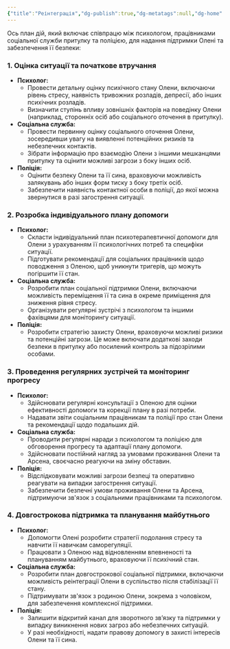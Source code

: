 ```yaml
---
{"title":"Реінтеграція","dg-publish":true,"dg-metatags":null,"dg-home":null,"permalink":"/en-ukrainien/reintegracziya/","dgPassFrontmatter":true,"noteIcon":""}
---
```




Ось план дій, який включає співпрацю між психологом, працівниками соціальної служби притулку та поліцією, для надання підтримки Олені та забезпечення її безпеки:

### 1. **Оцінка ситуації та початкове втручання**
   - **Психолог:**
     - Провести детальну оцінку психічного стану Олени, включаючи рівень стресу, наявність тривожних розладів, депресії, або інших психічних розладів.
     - Визначити ступінь впливу зовнішніх факторів на поведінку Олени (наприклад, сторонніх осіб або соціального оточення в притулку).
   - **Соціальна служба:**
     - Провести первинну оцінку соціального оточення Олени, зосередивши увагу на виявленні потенційних ризиків та небезпечних контактів.
     - Зібрати інформацію про взаємодію Олени з іншими мешканцями притулку та оцінити можливі загрози з боку інших осіб.
   - **Поліція:**
     - Оцінити безпеку Олени та її сина, враховуючи можливість залякувань або інших форм тиску з боку третіх осіб.
     - Забезпечити наявність контактної особи в поліції, до якої можна звернутися в разі загострення ситуації.

### 2. **Розробка індивідуального плану допомоги**
   - **Психолог:**
     - Скласти індивідуальний план психотерапевтичної допомоги для Олени з урахуванням її психологічних потреб та специфіки ситуації.
     - Підготувати рекомендації для соціальних працівників щодо поводження з Оленою, щоб уникнути тригерів, що можуть погіршити її стан.
   - **Соціальна служба:**
     - Розробити план соціальної підтримки Олени, включаючи можливість переміщення її та сина в окреме приміщення для зниження рівня стресу.
     - Організувати регулярні зустрічі з психологом та іншими фахівцями для моніторингу ситуації.
   - **Поліція:**
     - Розробити стратегію захисту Олени, враховуючи можливі ризики та потенційні загрози. Це може включати додаткові заходи безпеки в притулку або посилений контроль за підозрілими особами.

### 3. **Проведення регулярних зустрічей та моніторинг прогресу**
   - **Психолог:**
     - Здійснювати регулярні консультації з Оленою для оцінки ефективності допомоги та корекції плану в разі потреби.
     - Надавати звіти соціальним працівникам та поліції про стан Олени та рекомендації щодо подальших дій.
   - **Соціальна служба:**
     - Проводити регулярні наради з психологом та поліцією для обговорення прогресу та адаптації плану допомоги.
     - Здійснювати постійний нагляд за умовами проживання Олени та Арсена, своєчасно реагуючи на зміну обставин.
   - **Поліція:**
     - Відслідковувати можливі загрози безпеці та оперативно реагувати на випадки загострення ситуації.
     - Забезпечити безпечні умови проживання Олени та Арсена, підтримуючи зв'язок з соціальними працівниками та психологом.

### 4. **Довгострокова підтримка та планування майбутнього**
   - **Психолог:**
     - Допомогти Олені розробити стратегії подолання стресу та навчити її навичкам саморегуляції.
     - Працювати з Оленою над відновленням впевненості та плануванням майбутнього, враховуючи її психічний стан.
   - **Соціальна служба:**
     - Розробити план довгострокової соціальної підтримки, включаючи можливість реінтеграції Олени в суспільство після стабілізації її стану.
     - Підтримувати зв'язок з родиною Олени, зокрема з чоловіком, для забезпечення комплексної підтримки.
   - **Поліція:**
     - Залишити відкритий канал для зворотного зв’язку та підтримки у випадку виникнення нових загроз або небезпечних ситуацій.
     - У разі необхідності, надати правову допомогу в захисті інтересів Олени та її сина.
